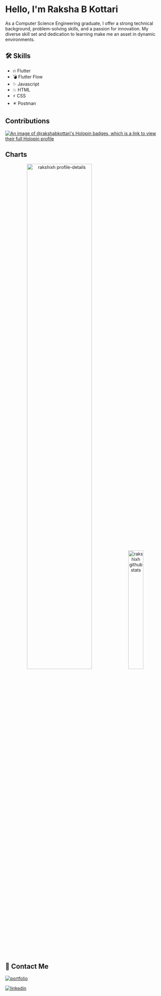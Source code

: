 # Hello, I'm Raksha B Kottari

As a Computer Science Engineering graduate, I offer a strong technical background, problem-solving skills, and a passion for innovation. My diverse skill set and dedication to learning make me an asset in dynamic environments.

## 🛠 Skills
- :fire: Flutter
- :bomb: Flutter Flow
- :sparkles: Javascript
- :boom: HTML
- :zap: CSS
- :eight_pointed_black_star: Postman

## Contributions

[![An image of @rakshabkottari's Holopin badges, which is a link to view their full Holopin profile](https://holopin.me/rakshabkottari)](https://holopin.io/@rakshabkottari)

## Charts
<p align="center">
  
  <img src="https://github-profile-summary-cards.vercel.app/api/cards/profile-details?username=RakshaBKottari&theme=tokyonight&hide_border=true" width="64%" alt="rakshixh profile-details"/>
  
  <img src="http://github-profile-summary-cards.vercel.app/api/cards/stats?username=RakshaBKottari&theme=tokyonight"  width="31%" alt="rakshixh github stats"/>
</p>

## 🔗 Contact Me 
[![portfolio](https://img.shields.io/badge/portfolio-F24236?style=for-the-badge&logo=ko-fi&logoColor=white)](https://rakshabkottari.me/)
  
[![linkedin](https://img.shields.io/badge/linkedin-0A66C2?style=for-the-badge&logo=linkedin&logoColor=white)](https://www.linkedin.com/in/rakshabkottari/)
